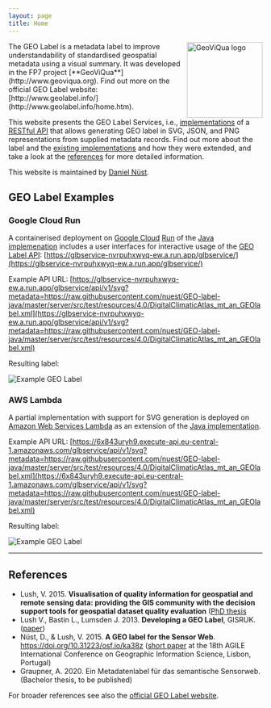 ```yaml
---
layout: page
title: Home
---
```


<img title="GeoViQua logo" src="{{ 'assets/geoviqua_logo.png' | relative_url }}" style="float: right" width="150" />
The GEO Label is a metadata label to improve understandability of standardised geospatial metadata using a visual summary.
It was developed in the FP7 project [**GeoViQua**](http://www.geoviqua.org).
Find out more on the official GEO Label website: [http://www.geolabel.info/](http://www.geolabel.info/home.htm).

This website presents the GEO Label Services, i.e., [implementations](/implementations) of a [RESTful API](/api) that allows generating GEO label in SVG, JSON, and PNG representations from supplied metadata records.
Find out more about the label and the [existing implementations](/implementations) and how they were extended, and take a look at the [references](#references) for more detailed information.

This website is maintained by [Daniel Nüst](https://nordholmen.net).

## GEO Label Examples

### Google Cloud Run

A containerised deployment on [Google Cloud](https://en.wikipedia.org/wiki/Google_Cloud_Platform) [Run](https://cloud.google.com/run/) of the [Java implemenation](/implementation) includes a user interfaces for interactive usage of the [GEO Label API](/api): [https://glbservice-nvrpuhxwyq-ew.a.run.app/glbservice/](https://glbservice-nvrpuhxwyq-ew.a.run.app/glbservice/)

Example API URL: [https://glbservice-nvrpuhxwyq-ew.a.run.app/glbservice/api/v1/svg?metadata=https://raw.githubusercontent.com/nuest/GEO-label-java/master/server/src/test/resources/4.0/DigitalClimaticAtlas_mt_an_GEOlabel.xml](https://glbservice-nvrpuhxwyq-ew.a.run.app/glbservice/api/v1/svg?metadata=https://raw.githubusercontent.com/nuest/GEO-label-java/master/server/src/test/resources/4.0/DigitalClimaticAtlas_mt_an_GEOlabel.xml)

Resulting label:

![Example GEO Label](https://glbservice-nvrpuhxwyq-ew.a.run.app/glbservice/api/v1/svg?metadata=https://raw.githubusercontent.com/nuest/GEO-label-java/master/server/src/test/resources/4.0/DigitalClimaticAtlas_mt_an_GEOlabel.xml)

### AWS Lambda

A partial implementation with support for SVG generation is deployed on [Amazon Web Services Lambda](https://en.wikipedia.org/wiki/AWS_Lambda) as an extension of the [Java implementation](/implementation).

Example API URL: [https://6x843uryh9.execute-api.eu-central-1.amazonaws.com/glbservice/api/v1/svg?metadata=https://raw.githubusercontent.com/nuest/GEO-label-java/master/server/src/test/resources/4.0/DigitalClimaticAtlas_mt_an_GEOlabel.xml](https://6x843uryh9.execute-api.eu-central-1.amazonaws.com/glbservice/api/v1/svg?metadata=https://raw.githubusercontent.com/nuest/GEO-label-java/master/server/src/test/resources/4.0/DigitalClimaticAtlas_mt_an_GEOlabel.xml)

Resulting label:

![Example GEO Label](https://6x843uryh9.execute-api.eu-central-1.amazonaws.com/glbservice/api/v1/svg?metadata=https://raw.githubusercontent.com/nuest/GEO-label-java/master/server/src/test/resources/4.0/DigitalClimaticAtlas_mt_an_GEOlabel.xml)

----------

## References

- Lush, V. 2015. **Visualisation of quality information for geospatial and remote sensing data: providing the GIS community with the decision support tools for geospatial dataset quality evaluation** ([PhD thesis](https://research.aston.ac.uk/en/studentTheses/visualisation-of-quality-information-for-geospatial-and-remote-se)
- Lush V., Bastin L., Lumsden J. 2013. **Developing a GEO Label**, GISRUK. ([paper](http://www.geos.ed.ac.uk/~gisteac/proceedingsonline/GISRUK2013/gisruk2013_submission_44.pdf))
- Nüst, D., & Lush, V. 2015. **A GEO label for the Sensor Web**. https://doi.org/10.31223/osf.io/ka38z ([short paper](https://agile-online.org/Conference_Paper/cds/agile_2015/shortpapers/115/115_Paper_in_PDF.pdf) at the 18th AGILE International Conference on Geographic Information Science, Lisbon, Portugal)
- Graupner, A. 2020. Ein Metadatenlabel für das semantische Sensorweb. (Bachelor thesis, to be published)


For broader references see also the [official GEO Label website](http://www.geolabel.info/references.htm).
